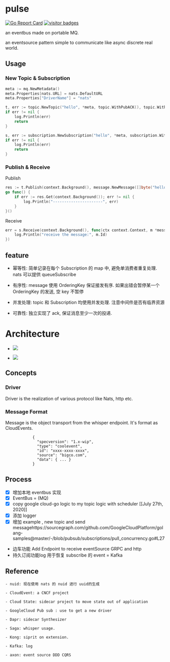 # pulse
[![Go Report Card](https://goreportcard.com/badge/github.com/silverswords/pulse)](https://goreportcard.com/report/github.com/silverswords/pulse)
[![visitor badges](https://visitor-badge.laobi.icu/badge?page_id=silverswords.pulse)](https://github.com/abserari)


an eventbus made on portable MQ.

an eventsource pattern simple to communicate like async discrete real world.

## Usage
### New Topic & Subscription
```go
meta := mq.NewMetadata()
meta.Properties[nats.URL] = nats.DefaultURL
meta.Properties["DriverName"] = "nats"

t, err := topic.NewTopic("hello", *meta, topic.WithPubACK(), topic.WithCount())
if err != nil {
    log.Println(err)
    return
}

s, err := subscription.NewSubscription("hello", *meta, subscription.WithSubACK())
if err != nil {
    log.Println(err)
    return
}
```

### Publish & Receive
Publish
```go
res := t.Publish(context.Background(), message.NewMessage([]byte("hello")))
go func() {
    if err := res.Get(context.Background()); err != nil {
        log.Println("----------------------", err)
    }
}()
```
Receive
```go
err = s.Receive(context.Background(), func(ctx context.Context, m *message.Message) {
    log.Println("receive the message:", m.Id)
})
```


## **feature**

   - 幂等性: 简单记录在每个 Subscription 的 map 中, 避免单消费者重复处理. nats 可以提供 queueSubscribe

   - 有序性: message 使用 OrderingKey 保证接发有序. 如果出错会暂停某一个 OrderingKey 的发送, 空 key 不暂停

   - 并发处理: topic 和 Subscription 均使用并发处理. 注意中间件是否有临界资源

   - 可靠性: 独立实现了 ack, 保证消息至少一次的投递.
    
# Architecture
  - ![](https://firebasestorage.googleapis.com/v0/b/firescript-577a2.appspot.com/o/imgs%2Fapp%2Fcomputer%2FWOjfpzAWwh.png?alt=media&token=376cb2ea-ab64-4887-9366-c1e23891cdcd)
   
  - ![](https://firebasestorage.googleapis.com/v0/b/firescript-577a2.appspot.com/o/imgs%2Fapp%2Fcomputer%2FiPkp26NkMs.png?alt=media&token=432e16bb-ea5e-4faf-96ae-466924a3f932)

## Concepts
### Driver
Driver is the realization of various protocol like Nats, http etc.

### Message Format
Message is the object transport from the whisper endpoint. It's format as CloudEvents.
                
                {
                  "specversion": "1.x-wip",
                  "type": "coolevent",
                  "id": "xxxx-xxxx-xxxx",
                  "source": "bigco.com",
                  "data": { ... }
                }
 
## **Process**
- [x] 增加本地 eventbus 实现
- [x] EventBus = (MQ)
- [x] copy google cloud-go logic to my topic logic with scheduler [[July 27th, 2020]] 
- [x] 添加 logger 
- [x] 增加 example , new topic and send messagehttps://sourcegraph.com/github.com/GoogleCloudPlatform/golang-samples@master/-/blob/pubsub/subscriptions/pull_concurrency.go#L27
 - 边车功能 Add Endpoint to receive eventSource  GRPC and http
 - 持久订阅功能log 用于恢复 subscribe 的 event = Kafka 
  
## Reference

    - nuid: 现在使用 nats 的 nuid 进行 uuid的生成

    - CloudEvent: a CNCF project

    - Cloud State: sidecar project to move state out of application

    - GoogleCloud Pub sub : use to get a new driver

    - Dapr: sidecar Synthesizer

    - Saga: whisper usage.

    - Kong: siprit on extension.

    - Kafka: log
    
    - axon: event source DDD CQRS


